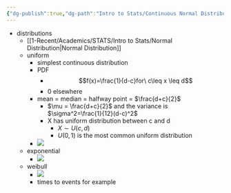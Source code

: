 ```yaml
---
{"dg-publish":true,"dg-path":"Intro to Stats/Continuous Normal Distributions.md","permalink":"/intro-to-stats/continuous-normal-distributions/","created":"2024-04-01T17:19:05.284-04:00","updated":"2025-07-07T17:21:02.229-04:00"}
---
```


- distributions
	- [[1-Recent/Academics/STATS/Intro to Stats/Normal Distribution\|Normal Distribution]]
	- uniform
		- simplest continuous distribution
		- PDF
			- $$f(x)=\frac{1}{d-c}for\ c\leq x \leq d$$
			- 0 elsewhere
		- mean = median = halfway point = $\frac{d+c}{2}$
			- $\mu = \frac{d+c}{2}$ and the variance is $\sigma^2=\frac{1}{12}(d-c)^2$ 
			- X has uniform distribution between c and d
				- $X\sim U(c,d)$ 
				- $U(0,1)$ is the most common uniform distribution
		- ![](https://i.imgur.com/enmZ1Bm.png)
	- exponential
		- ![](https://i.imgur.com/cbL3DUq.png)
	- weibull
		- ![](https://i.imgur.com/4cKQfH5.png)
		- times to events for example